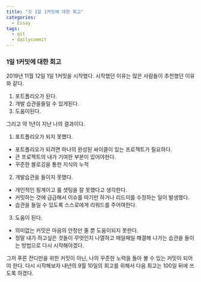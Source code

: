 ```yaml
---
title: "깃 1일 1커밋에 대한 회고"
categories:
  - Essay
tags:
  - git
  - dailycommit
---
```

### 1일 1커밋에 대한 회고
2019년 11월 12일 1일 1커밋을 시작했다. 시작했던 이유는 많은 사람들이 추천했던 이유와 같다.

1. 포트폴리오가 된다.
2. 개발 습관을들일 수 있게된다.
3. 도움이된다.

그리고 약 1년이 지난 나의 결과이다.

1. 포트폴리오가 되지 못했다.
  - 포트폴리오가 되려면 하나의 완성된 싸이클이 있는 프로젝트가 필요하다.
  - 큰 프로젝트의 내가 기여한 부분이 있어야한다.
  - 꾸준한 블로깅을 통한 지식의 누적
2. 개발습관을 들이지 못했다.
  - 개인적인 핑계이고 룰 셋팅을 잘 못했다고 생각한다.
  - 커밋하는 것에 급급해서 이슈를 따기만 하거나 리드미를 수정하는 일이 발생했다.
  - 습관을 들일 수 있도록 스스로에게 리워드를 주어여한다.
3. 도움이 된다.
  - 의미없는 커밋은 마음의 안정만 줄 뿐 도움이되지 못한다.
  - 정말 내가 하고싶은 것들이 무엇인지 나열하고 매일매일 해결해 나가는 습관을 들이는 방법으로 다시 시작해야겠다.

그저 푸른 잔디만을 위한 커밋이 아닌, 나의 꾸준한 노력을 돌아 볼 수 있는 커밋이 되어야 한다.
다시 시작해보자 내년의 9월 10일의 회고를 위해서
다음 회고는 100일 뒤에 쓰도록 하겠다.
